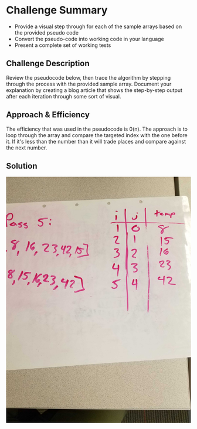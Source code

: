 # Challenge Summary
* Provide a visual step through for each of the sample arrays based on the provided pseudo code
* Convert the pseudo-code into working code in your language
* Present a complete set of working tests

## Challenge Description
Review the pseudocode below, then trace the algorithm by stepping through the process with the provided sample array. Document your explanation by creating a blog article that shows the step-by-step output after each iteration through some sort of visual.

## Approach & Efficiency
The efficiency that was used in the pseudocode is 0(n). The approach is to loop through the array and compare the targeted index with the one before it. If it's less than the number than it will trade places and compare against the next number.


## Solution
![whiteBoard](./assets/passFive.jpg)